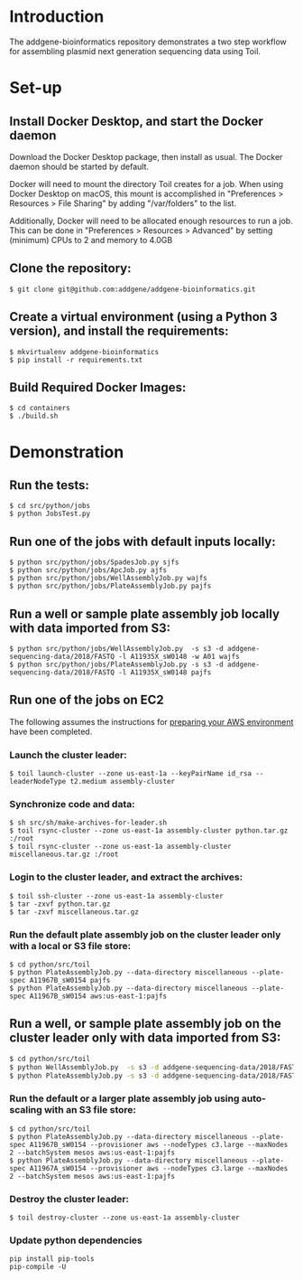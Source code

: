 # Introduction

The addgene-bioinformatics repository demonstrates a two step workflow
for assembling plasmid next generation sequencing data using Toil.

# Set-up

## Install Docker Desktop, and start the Docker daemon

Download the Docker Desktop package, then install as usual. The Docker
daemon should be started by default.

Docker will need to mount the directory Toil creates for a job. When
using Docker Desktop on macOS, this mount is accomplished in
"Preferences > Resources > File Sharing" by adding "/var/folders" to the list.

Additionally, Docker will need to be allocated enough resources to run a job.
This can be done in "Preferences > Resources > Advanced" by setting (minimum)
CPUs to 2 and memory to 4.0GB

## Clone the repository:

```shell
$ git clone git@github.com:addgene/addgene-bioinformatics.git
```

## Create a virtual environment (using a Python 3 version), and install the requirements:

```shell
$ mkvirtualenv addgene-bioinformatics
$ pip install -r requirements.txt
```

## Build Required Docker Images:

```shell
$ cd containers
$ ./build.sh
```

# Demonstration

## Run the tests:

```shell
$ cd src/python/jobs
$ python JobsTest.py
```

## Run one of the jobs with default inputs locally:

```shell
$ python src/python/jobs/SpadesJob.py sjfs
$ python src/python/jobs/ApcJob.py ajfs
$ python src/python/jobs/WellAssemblyJob.py wajfs
$ python src/python/jobs/PlateAssemblyJob.py pajfs
```

## Run a well or sample plate assembly job locally with data imported from S3:

```shell
$ python src/python/jobs/WellAssemblyJob.py  -s s3 -d addgene-sequencing-data/2018/FASTQ -l A11935X_sW0148 -w A01 wajfs
$ python src/python/jobs/PlateAssemblyJob.py -s s3 -d addgene-sequencing-data/2018/FASTQ -l A11935X_sW0148 pajfs
```

## Run one of the jobs on EC2

The following assumes the instructions for [preparing your AWS
environment](https://toil.readthedocs.io/en/latest/running/cloud/amazon.html#preparing-your-aws-environment)
have been completed.

### Launch the cluster leader:

```shell
$ toil launch-cluster --zone us-east-1a --keyPairName id_rsa --leaderNodeType t2.medium assembly-cluster
```

### Synchronize code and data:

```shell
$ sh src/sh/make-archives-for-leader.sh
$ toil rsync-cluster --zone us-east-1a assembly-cluster python.tar.gz :/root
$ toil rsync-cluster --zone us-east-1a assembly-cluster miscellaneous.tar.gz :/root
```

### Login to the cluster leader, and extract the archives:

```shell
$ toil ssh-cluster --zone us-east-1a assembly-cluster
$ tar -zxvf python.tar.gz
$ tar -zxvf miscellaneous.tar.gz
```

### Run the default plate assembly job on the cluster leader only with a local or S3 file store:

```shell
$ cd python/src/toil
$ python PlateAssemblyJob.py --data-directory miscellaneous --plate-spec A11967B_sW0154 pajfs
$ python PlateAssemblyJob.py --data-directory miscellaneous --plate-spec A11967B_sW0154 aws:us-east-1:pajfs
```

## Run a well, or sample plate assembly job on the cluster leader only with data imported from S3:

```bash
$ cd python/src/toil
$ python WellAssemblyJob.py  -s s3 -d addgene-sequencing-data/2018/FASTQ -l A11935X_sW0148 -w A01 wajfs
$ python PlateAssemblyJob.py -s s3 -d addgene-sequencing-data/2018/FASTQ -l A11935X_sW0148 pajfs
```

### Run the default or a larger plate assembly job using auto-scaling with an S3 file store:

```shell
$ cd python/src/toil
$ python PlateAssemblyJob.py --data-directory miscellaneous --plate-spec A11967B_sW0154 --provisioner aws --nodeTypes c3.large --maxNodes 2 --batchSystem mesos aws:us-east-1:pajfs
$ python PlateAssemblyJob.py --data-directory miscellaneous --plate-spec A11967A_sW0154 --provisioner aws --nodeTypes c3.large --maxNodes 2 --batchSystem mesos aws:us-east-1:pajfs
```

### Destroy the cluster leader:

```shell
$ toil destroy-cluster --zone us-east-1a assembly-cluster
```

### Update python dependencies

```shell
pip install pip-tools
pip-compile -U
```
